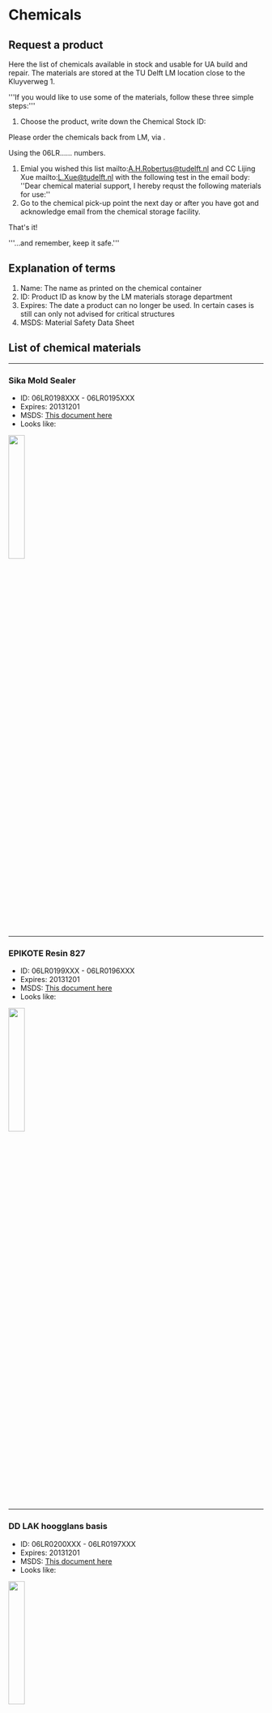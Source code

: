 # Chemicals

## Request a product

Here the list of chemicals available in stock and usable for UA build and repair. The materials are stored at the TU Delft LM location close to the Kluyverweg 1. 

'''If you would like to use some of the materials, follow these three simple steps:'''

1. Choose the product, write down the Chemical Stock ID:

Please order the chemicals back from LM, via .

Using the 06LR…… numbers.
1. Emial you wished this list mailto:A.H.Robertus@tudelft.nl and CC Lijing Xue mailto:L.Xue@tudelft.nl with the following test in the email body: ''Dear chemical material support, I hereby requst the following materials for use:''
1. Go to the chemical pick-up point the next day or after you have got and acknowledge email from the chemical storage facility.

That's it!

'''...and remember, keep it safe.''' 

## Explanation of terms

1. Name: The name as printed on the chemical container
1. ID: Product ID as know by the LM materials storage department
1. Expires: The date a product can no longer be used. In certain cases is still can only not advised for critical structures
1. MSDS: Material Safety Data Sheet

## List of chemical materials

----
### Sika Mold Sealer
* ID: 06LR0198XXX - 06LR0195XXX
* Expires: 20131201
* MSDS: [This document here](../blob/master/pdf/chemicals/msds-Sika-Mold-Sealer.pdf)
* Looks like:

<img src="../raw/master/images/MAVLab_chemical_stock_1671.jpg" width="25%" />

----
### EPIKOTE Resin 827
* ID: 06LR0199XXX - 06LR0196XXX
* Expires: 20131201
* MSDS: [This document here](../blob/master/pdf/chemicals/msds-EPIKOTE-Resin-827.pdf)
* Looks like:
<img src="../raw/master/images/MAVLab_chemical_stock_1667.jpg" width="25%" />

----
### DD LAK hoogglans basis
* ID: 06LR0200XXX - 06LR0197XXX
* Expires: 20131201
* MSDS: [This document here](../blob/master/pdf/chemicals/msds-DD-Lak-basis.pdf)
* Looks like:
<img src="../raw/master/images/MAVLab_chemical_stock_1675.jpg" width="25%" />

----
### High gloss Wax
* ID: unknown - 06LR0198XXX
* Expires: 20131201
* MSDS: [This document here](../blob/master/pdf/chemicals/msds-High-Gloss-Wax.pdf)
* Looks like:
<img src="../raw/master/images/MAVLab_chemical_stock_1663.jpg" width="25%" />

----
### Poly-Pox THV 500 epoxyhars
* ID: 06LR0201XXX - 06LR0199XXX
* Expires: 20131201
* MSDS: [This document here](../blob/master/pdf/chemicals/msds-Poly-Pox-THV-500.pdf)
* Looks like:
<img src="../raw/master/images/MAVLab_chemical_stock_1680.jpg" width="25%" />

----
### Cotton flocks
* ID: 06LR0202XXX - 06LR0200XXX 
* Expires: Never
* MSDS: [This document here](../blob/master/pdf/chemicals/msds-cotton-flocks.pdf)
* Looks like:
<img src="../raw/master/images/MAVLab_chemical_stock_1669.jpg" width="25%" />

----
### Poly-pox Harder 355
* ID: unknown - 06LR0201XXX
* Expires: 20131201
* MSDS: [This document here](../blob/master/pdf/chemicals/msds-Poly-Pox-Harder-355.pdf)
* Looks like:
<img src="../raw/master/images/MAVLab_chemical_stock_1674.jpg" width="25%" />

----
### Biresin Kleber Braun
* ID: 06LR0203XXX - 06LR0202XXX
* Expires: 20131201
* MSDS: [This document here](../blob/master/pdf/chemicals/msds-Biresin-Kleber-braun.pdf)
* Looks like:
<img src="../raw/master/images/MAVLab_chemical_stock_1681.jpg" width="25%" />

----
### Poly-Pox GT625 Basis 4KG
* ID: 06LR0204XXX - 06LR0203XXX
* Expires: 20131201
* MSDS: [This document here](../blob/master/pdf/chemicals/msds-Poly-Pox-GT-625-basis.pdf)
* Looks like:
<img src="../raw/master/images/MAVLab_chemical_stock_1682.jpg" width="25%" />

----
### Poly-Pox GT625 Basis 1KG
* ID: 06LR0205XXX - 06LR0204XXX
* Expires:
* MSDS: [This document here](../blob/master/pdf/chemicals/msds-Poly-Pox-GT-625-verharder.pdf)
* Looks like:
<img src="../raw/master/images/MAVLab_chemical_stock_1670.jpg" width="25%" />

----
### M.P. Reiniger
* ID: 06LR0206XXX - 06LR0205XXX
* Expires: Never
* MSDS: [This document here](../blob/master/pdf/chemicals/msds-MP-Reiniger.pdf)
* Looks like:
<img src="../raw/master/images/MAVLab_chemical_stock_1664.jpg" width="25%" />

----
### Commandant cleaner for polishing machines#
* ID: 06LR0207XXX - 06LR0206XXX
* Expires: Never
* MSDS:
* Looks like:
<img src="../raw/master/images/MAVLab_chemical_stock_1666.jpg" width="25%" />

----
### Polyester Putty
* ID: 06LR0208XXX - 06LR0207XXX
* Expires: 20131201
* MSDS: [This document here](../blob/master/pdf/chemicals/msds-Polyester-Glazing-Putty.pdf)
* Looks like:
<img src="../raw/master/images/MAVLab_chemical_stock_1672.jpg" width="25%" />

----
### DD spuit-verdunner
* ID: 06LR0209XXX - 06LR0208XXX
* Expires: Never
* MSDS: [This document here](../blob/master/pdf/chemicals/msds-DD-Spuitverdunner.pdf)
* Looks like:
<img src="../raw/master/images/MAVLab_chemical_stock_1663.jpg" width="25%" />

----
### Biresin G53 resin
* ID: 06LR0210XXX - 06LR0209XXX
* Expires: Never
* MSDS: [This document here](../blob/master/pdf/chemicals/msds-Biresin-RG53-Resin.pdf)
* Looks like:
<img src="../raw/master/images/MAVLab_chemical_stock_1665.jpg" width="25%" />

----
### Medium Rubbing Compound P5?
* ID: 06LR0211XXX - 06LR0210XXX
* Expires: 20131201
* MSDS: [This document here](../blob/master/pdf/chemicals/msds-Medium-Rubbing-Compound-P5.pdf)
* Looks like:
<img src="../raw/master/images/MAVLab_chemical_stock_1683.jpg" width="25%" />

----
### DD Verharder
* ID: 06LR0212XXX - 06LR0211XXX
* Expires: 20131201
* MSDS: [This document here](../blob/master/pdf/chemicals/msds-DD-lak-verharder.pdf)
* Looks like:
<img src="../raw/master/images/MAVLab_chemical_stock_1673.jpg" width="25%" />

----
### Universele Stopverf
* ID: 06LR0213XXX - 06LR0212XXX
* Expires: Never
* MSDS: [This document here](../blob/master/pdf/chemicals/msds-Alabastine-universele-stopverf.pdf)
* Looks like:
<img src="../raw/master/images/MAVLab_chemical_stock_1668.jpg" width="25%" />

----
### Curing Agent 81-R-NW
* ID: 
* Expires: 20131201
* MSDS: [This document here](../blob/master/pdf/chemicals/msds-Curing-Agent-81-R-NW.pdf)
* Looks like:
<img src="../raw/master/images/MAVLab_chemical_stock_1678.jpg" width="25%" />

----
### THIXO Additive
* ID: 
* Expires: 20131201
* MSDS: [This document here](../blob/master/pdf/chemicals/msds-SilasticTHIXO-Additive.pdf)
* Looks like:
<img src="../raw/master/images/MAVLab_chemical_stock_1679.jpg" width="25%" />

----
